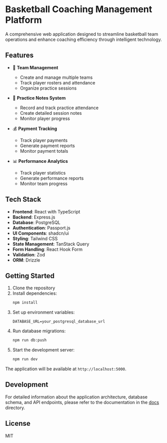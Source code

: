 # Basketball Coaching Management Platform

A comprehensive web application designed to streamline basketball team operations and enhance coaching efficiency through intelligent technology.

## Features

- 🏀 **Team Management**
  - Create and manage multiple teams
  - Track player rosters and attendance
  - Organize practice sessions

- 📝 **Practice Notes System**
  - Record and track practice attendance
  - Create detailed session notes
  - Monitor player progress

- 💰 **Payment Tracking**
  - Track player payments
  - Generate payment reports
  - Monitor payment totals

- 📊 **Performance Analytics**
  - Track player statistics
  - Generate performance reports
  - Monitor team progress

## Tech Stack

- **Frontend**: React with TypeScript
- **Backend**: Express.js
- **Database**: PostgreSQL
- **Authentication**: Passport.js
- **UI Components**: shadcn/ui
- **Styling**: Tailwind CSS
- **State Management**: TanStack Query
- **Form Handling**: React Hook Form
- **Validation**: Zod
- **ORM**: Drizzle

## Getting Started

1. Clone the repository
2. Install dependencies:
   ```bash
   npm install
   ```
3. Set up environment variables:
   ```env
   DATABASE_URL=your_postgresql_database_url
   ```
4. Run database migrations:
   ```bash
   npm run db:push
   ```
5. Start the development server:
   ```bash
   npm run dev
   ```

The application will be available at `http://localhost:5000`.

## Development

For detailed information about the application architecture, database schema, and API endpoints, please refer to the documentation in the [docs](./docs) directory.

## License

MIT
